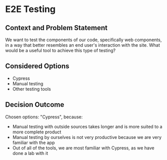 # E2E Testing

## Context and Problem Statement

We want to test the components of our code, specifically web components, in a way that better resembles an end user's interaction with the site.
What would be a useful tool to achieve this type of testing?

## Considered Options

* Cypress
* Manual testing
* Other testing tools

## Decision Outcome

Chosen options: "Cypress", because:
- Manual testing with outside sources takes longer and is more suited to a more complete product
- Manual testing by ourselves is not very productive because we are very familiar with the app
- Out of all of the tools, we are most familiar with Cypress, as we have done a lab with it
